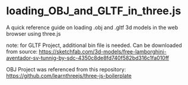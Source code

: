 # loading_OBJ_and_GLTF_in_three.js

A quick reference guide on loading .obj and .gltf 3d models in the web browser using three.js

note: for GLTF Project, additional bin file is needed. Can be downloaded from source: https://sketchfab.com/3d-models/free-lamborghini-aventador-sv-tunnig-by-sdc-4350c8de8fd740f582bd316c1fa010ff

OBJ Project was referenced from this repository: https://github.com/learnthreejs/three-js-boilerplate
